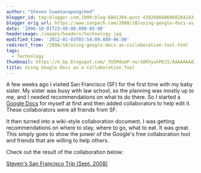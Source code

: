 ```yaml
---
author: "Steven Suwatanapongched"
blogger_id: tag:blogger.com,1999:blog-6841384.post-4392666686068284243
blogger_orig_url: https://www.sunpech.com/2008/10/using-google-docs-as-collaboration-tool.html
date: '2008-10-01T23:49:00.000-05:00'
headerimage: /images/headers/technology.jpg
modified_time: '2012-01-03T03:54:09.889-06:00'
redirect_from: /2008/10/using-google-docs-as-collaboration-tool.html
tags:
  - Technology
thumbnail: https://4.bp.blogspot.com/_7U5MdumP-no/SORXyukPKJI/AAAAAAAAIHs/mn5kb3gxf64/s600/google_doc.jpg
title: Using Google Docs as a Collaboration Tool
---
```



A few weeks ago I visited San Francisco (SF) for the first time with my baby sister.  My sister was busy with law school, so the planning was mostly up to me, and I needed recommendations on what to do there.  So I started a <a href="https://docs.google.com/">Google Docs</a> for myself at first and then added collaborators to help edit it.  These collaborators were all friends from SF.

It then turned into a wiki-style collaboration document.  I was getting recommendations on where to stay, where to go, what to eat.  It was great.  This simply goes to show the power of the Google's free collaboration tool and friends that are willing to help others.

Check out the result of the collaboration below:

<a href="https://docs.google.com/Doc?id=ajjmpghqf6r8_6fjvqm7cx">Steven's San Francisco Trip (Sept. 2008)</a>

<a href="https://docs.google.com/Doc?id=ajjmpghqf6r8_6fjvqm7cx"><img    border="0" id="BLOGGER_PHOTO_ID_5252419594425936018" src="https://4.bp.blogspot.com/_7U5MdumP-no/SORXyukPKJI/AAAAAAAAIHs/mn5kb3gxf64/s400/google_doc.jpg" alt="" /></a>